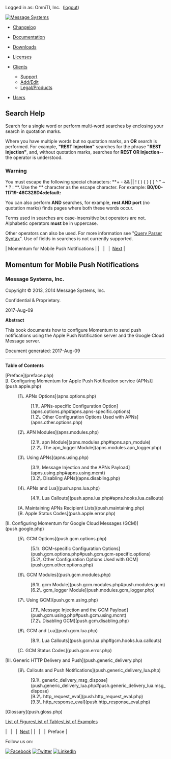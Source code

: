 Logged in as: OmniTI, Inc.  ([logout](https://support.messagesystems.com/logout.php))

[![Message Systems](https://support.messagesystems.com/images/ms-white205.png)](https://support.messagesystems.com/start.php) 

*   [Changelog](https://support.messagesystems.com/start.php?show=changelog)
*   [Documentation](https://support.messagesystems.com/docs/)
*   [Downloads](https://support.messagesystems.com/start.php)

*   [Licenses](https://support.messagesystems.com/license_summary.php)
*   <a href="">Clients</a>
    *   [Support](https://support.messagesystems.com/cs.php)
    *   [Add/Edit](https://support.messagesystems.com/edit_client.php)
    *   [Legal/Products](https://support.messagesystems.com/edit_products.php)
*   [Users](https://support.messagesystems.com/edit_customer.php)

## Search Help

Search for a single word or perform multi-word searches by enclosing your search in quotation marks.

Where you have multiple words but no quotation marks, an **OR** search is performed. For example, **"REST Injection"** searches for the phrase **"REST Injection"**, and, without quotation marks, searches for **REST OR Injection**--the operator is understood.

### Warning

You must escape the following special characters: **+ - && || ! ( ) { } [ ] ^ " ~ * ? : \**. Use the **\** character as the escape character. For example: **B0/00-11719-46C328D4\:default\:**

You can also perform **AND** searches, for example, **rest AND port** (no quotation marks) finds pages where both these words occur.

Terms used in searches are case-insensitive but operators are not. Alphabetic operators **must** be in uppercase.

Other operators can also be used. For more information see "[Query Parser Syntax](https://lucene.apache.org/core/old_versioned_docs/versions/3_0_0/queryparsersyntax.html)". Use of fields in searches is not currently supported.

| Momentum for Mobile Push Notifications |
|   |   |  [Next](preface.php) |

## Momentum for Mobile Push Notifications

### Message Systems, Inc.

Copyright © 2013, 2014 Message Systems, Inc.

<a name="idp146240"></a>

Confidential & Proprietary.

2017-Aug-09

**Abstract**

This book documents how to configure Momentum to send push notifications using the Apple Push Notification server and the Google Cloud Message server.

Document generated: 2017-Aug-09

* * *

**Table of Contents**

<dl class="toc">

<dt>[Preface](preface.php)</dt>

<dt>[I. Configuring Momentum for Apple Push Notification service (APNs)](push.apple.php)</dt>

<dd>

<dl>

<dt>[1\. APNs Options](apns.options.php)</dt>

<dd>

<dl>

<dt>[1.1\. APNs-specific Configuration Option](apns.options.php#apns.apns-specific.options)</dt>

<dt>[1.2\. Other Configuration Options Used with APNs](apns.other.options.php)</dt>

</dl>

</dd>

<dt>[2\. APN Modules](apns.modules.php)</dt>

<dd>

<dl>

<dt>[2.1\. apn Module](apns.modules.php#apns.apn_module)</dt>

<dt>[2.2\. The apn_logger Module](apns.modules.apn_logger.php)</dt>

</dl>

</dd>

<dt>[3\. Using APNs](apns.using.php)</dt>

<dd>

<dl>

<dt>[3.1\. Message Injection and the APNs Payload](apns.using.php#apns.using.mcmt)</dt>

<dt>[3.2\. Disabling APNs](apns.disabling.php)</dt>

</dl>

</dd>

<dt>[4\. APNs and Lua](push.apns.lua.php)</dt>

<dd>

<dl>

<dt>[4.1\. Lua Callouts](push.apns.lua.php#apns.hooks.lua.callouts)</dt>

</dl>

</dd>

<dt>[A. Maintaining APNs Recipient Lists](push.maintaining.php)</dt>

<dt>[B. Apple Status Codes](push.apple.error.php)</dt>

</dl>

</dd>

<dt>[II. Configuring Momentum for Google Cloud Messages (GCM)](push.google.php)</dt>

<dd>

<dl>

<dt>[5\. GCM Options](push.gcm.options.php)</dt>

<dd>

<dl>

<dt>[5.1\. GCM-specific Configuration Options](push.gcm.options.php#push.gcm.gcm-specific.options)</dt>

<dt>[5.2\. Other Configuration Options Used with GCM](push.gcm.other.options.php)</dt>

</dl>

</dd>

<dt>[6\. GCM Modules](push.gcm.modules.php)</dt>

<dd>

<dl>

<dt>[6.1\. gcm Module](push.gcm.modules.php#push.modules.gcm)</dt>

<dt>[6.2\. gcm_logger Module](push.modules.gcm_logger.php)</dt>

</dl>

</dd>

<dt>[7\. Using GCM](push.gcm.using.php)</dt>

<dd>

<dl>

<dt>[7.1\. Message Injection and the GCM Payload](push.gcm.using.php#push.gcm.using.mcmt)</dt>

<dt>[7.2\. Disabling GCM](push.gcm.disabling.php)</dt>

</dl>

</dd>

<dt>[8\. GCM and Lua](push.gcm.lua.php)</dt>

<dd>

<dl>

<dt>[8.1\. Lua Callouts](push.gcm.lua.php#gcm.hooks.lua.callouts)</dt>

</dl>

</dd>

<dt>[C. GCM Status Codes](push.gcm.error.php)</dt>

</dl>

</dd>

<dt>[III. Generic HTTP Delivery and Push](push.generic_delivery.php)</dt>

<dd>

<dl>

<dt>[9\. Callouts and Push Notifications](push.generic_delivery_lua.php)</dt>

<dd>

<dl>

<dt>[9.1\. generic_delivery_msg_dispose](push.generic_delivery_lua.php#push.generic_delivery_lua.msg_dispose)</dt>

<dt>[9.2\. http_request_eval](push.http_request_eval.php)</dt>

<dt>[9.3\. http_response_eval](push.http_response_eval.php)</dt>

</dl>

</dd>

</dl>

</dd>

<dt>[Glossary](push.gloss.php)</dt>

</dl>

[List of Figures](figure-toc.php)[List of Tables](table-toc.php)[List of Examples](example-toc.php)

|   |   |  [Next](preface.php) |
|   |   |  Preface |

Follow us on:

[![Facebook](https://support.messagesystems.com/images/icon-facebook.png)](http://www.facebook.com/messagesystems) [![Twitter](https://support.messagesystems.com/images/icon-twitter.png)](http://twitter.com/#!/MessageSystems) [![LinkedIn](https://support.messagesystems.com/images/icon-linkedin.png)](http://www.linkedin.com/company/message-systems)